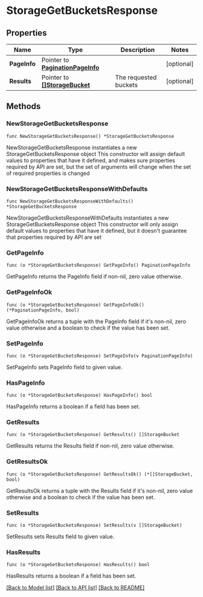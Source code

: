 # StorageGetBucketsResponse

## Properties

Name | Type | Description | Notes
------------ | ------------- | ------------- | -------------
**PageInfo** | Pointer to [**PaginationPageInfo**](paginationPageInfo.md) |  | [optional] 
**Results** | Pointer to [**[]StorageBucket**](storageBucket.md) | The requested buckets | [optional] 

## Methods

### NewStorageGetBucketsResponse

`func NewStorageGetBucketsResponse() *StorageGetBucketsResponse`

NewStorageGetBucketsResponse instantiates a new StorageGetBucketsResponse object
This constructor will assign default values to properties that have it defined,
and makes sure properties required by API are set, but the set of arguments
will change when the set of required properties is changed

### NewStorageGetBucketsResponseWithDefaults

`func NewStorageGetBucketsResponseWithDefaults() *StorageGetBucketsResponse`

NewStorageGetBucketsResponseWithDefaults instantiates a new StorageGetBucketsResponse object
This constructor will only assign default values to properties that have it defined,
but it doesn't guarantee that properties required by API are set

### GetPageInfo

`func (o *StorageGetBucketsResponse) GetPageInfo() PaginationPageInfo`

GetPageInfo returns the PageInfo field if non-nil, zero value otherwise.

### GetPageInfoOk

`func (o *StorageGetBucketsResponse) GetPageInfoOk() (*PaginationPageInfo, bool)`

GetPageInfoOk returns a tuple with the PageInfo field if it's non-nil, zero value otherwise
and a boolean to check if the value has been set.

### SetPageInfo

`func (o *StorageGetBucketsResponse) SetPageInfo(v PaginationPageInfo)`

SetPageInfo sets PageInfo field to given value.

### HasPageInfo

`func (o *StorageGetBucketsResponse) HasPageInfo() bool`

HasPageInfo returns a boolean if a field has been set.

### GetResults

`func (o *StorageGetBucketsResponse) GetResults() []StorageBucket`

GetResults returns the Results field if non-nil, zero value otherwise.

### GetResultsOk

`func (o *StorageGetBucketsResponse) GetResultsOk() (*[]StorageBucket, bool)`

GetResultsOk returns a tuple with the Results field if it's non-nil, zero value otherwise
and a boolean to check if the value has been set.

### SetResults

`func (o *StorageGetBucketsResponse) SetResults(v []StorageBucket)`

SetResults sets Results field to given value.

### HasResults

`func (o *StorageGetBucketsResponse) HasResults() bool`

HasResults returns a boolean if a field has been set.


[[Back to Model list]](../README.md#documentation-for-models) [[Back to API list]](../README.md#documentation-for-api-endpoints) [[Back to README]](../README.md)


